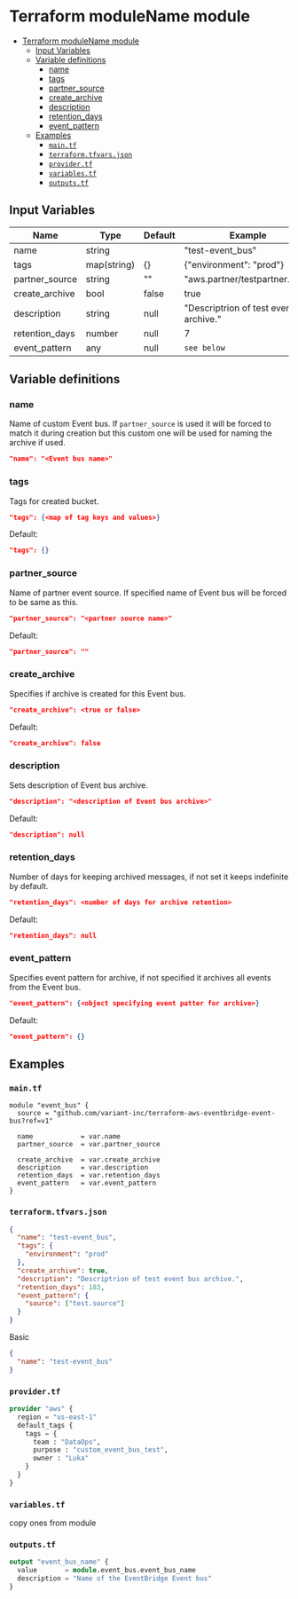 # Terraform moduleName module

- [Terraform moduleName module](#terraform-modulename-module)
  - [Input Variables](#input-variables)
  - [Variable definitions](#variable-definitions)
    - [name](#name)
    - [tags](#tags)
    - [partner_source](#partner_source)
    - [create_archive](#create_archive)
    - [description](#description)
    - [retention_days](#retention_days)
    - [event_pattern](#event_pattern)
  - [Examples](#examples)
    - [`main.tf`](#maintf)
    - [`terraform.tfvars.json`](#terraformtfvarsjson)
    - [`provider.tf`](#providertf)
    - [`variables.tf`](#variablestf)
    - [`outputs.tf`](#outputstf)

## Input Variables
| Name     | Type    | Default   | Example     | Notes   |
| -------- | ------- | --------- | ----------- | ------- |
| name | string |  | "test-event_bus" |  |
| tags | map(string) | {} | {"environment": "prod"} | |
| partner_source | string | "" | "aws.partner/testpartner.com" |  |
| create_archive | bool | false | true |  |
| description | string | null | "Descriptrion of test event bus archive." |  |
| retention_days | number | null | 7 |  |
| event_pattern | any | null | `see below` |  |

## Variable definitions

### name
Name of custom Event bus.
If `partner_source` is used it will be forced to match it during creation but this custom one will be used for naming the archive if used.
```json
"name": "<Event bus name>"
```

### tags
Tags for created bucket.
```json
"tags": {<map of tag keys and values>}
```

Default:
```json
"tags": {}
```

### partner_source
Name of partner event source. If specified name of Event bus will be forced to be same as this.
```json
"partner_source": "<partner source name>"
```

Default:
```json
"partner_source": ""
```

### create_archive
Specifies if archive is created for this Event bus.
```json
"create_archive": <true or false>
```

Default:
```json
"create_archive": false
```

### description
Sets description of Event bus archive.
```json
"description": "<description of Event bus archive>"
```

Default:
```json
"description": null
```

### retention_days
Number of days for keeping archived messages, if not set it keeps indefinite by default.
```json
"retention_days": <number of days for archive retention>
```

Default:
```json
"retention_days": null
```

### event_pattern
Specifies event pattern for archive, if not specified it archives all events from the Event bus.
```json
"event_pattern": {<object specifying event patter for archive>}
```

Default:
```json
"event_pattern": {}
```

## Examples
### `main.tf`
```terarform
module "event_bus" {
  source = "github.com/variant-inc/terraform-aws-eventbridge-event-bus?ref=v1"

  name            = var.name
  partner_source  = var.partner_source

  create_archive  = var.create_archive
  description     = var.description
  retention_days  = var.retention_days
  event_pattern   = var.event_pattern
}
```

### `terraform.tfvars.json`
```json
{
  "name": "test-event_bus",
  "tags": {
    "environment": "prod"
  },
  "create_archive": true,
  "description": "Descriptrion of test event bus archive.",
  "retention_days": 183,
  "event_pattern": {
    "source": ["test.source"]
  }
}
```

Basic
```json
{
  "name": "test-event_bus"
}
```

### `provider.tf`
```terraform
provider "aws" {
  region = "us-east-1"
  default_tags {
    tags = {
      team : "DataOps",
      purpose : "custom_event_bus_test",
      owner : "Luka"
    }
  }
}
```

### `variables.tf`
copy ones from module

### `outputs.tf`
```terraform
output "event_bus_name" {
  value       = module.event_bus.event_bus_name
  description = "Name of the EventBridge Event bus"
}
```